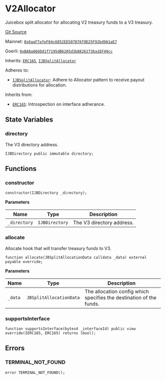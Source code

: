 # V2Allocator

Juicebox split allocator for allocating V2 treasury funds to a V3 treasury.

[Git Source](https://github.com/jbx-protocol/juice-v3-migration/blob/06aea3eaf2c25f0981e3cb1c81b903a806872271/contracts/V2Allocator.sol)

Mainnet: [`0x6aaF7afeF64c6852EE507876f9D25F92bd9A1aE7`](https://etherscan.io/address/0x6aaF7afeF64c6852EE507876f9D25F92bd9A1aE7)

Goerli: [`0xBA8a866Dd1f7195dB6205d3b8826273ba1EF49cc`](https://goerli.etherscan.io/address/0xBA8a866Dd1f7195dB6205d3b8826273ba1EF49cc)

Inherits: [`ERC165`](https://docs.openzeppelin.com/contracts/4.x/api/utils#ERC165), [`IJBSplitAllocator`](/v4/deprecated/v3/api/interfaces/ijbsplitallocator/)


Adheres to:

- [`IJBSplitAllocator`](/v4/deprecated/v3/api/interfaces/ijbsplitallocator/): Adhere to Allocator pattern to receive payout distributions for allocation.

Inherits from:

- [`ERC165`](https://docs.openzeppelin.com/contracts/4.x/api/utils#ERC165): Introspection on interface adherance.

## State Variables

### directory

The V3 directory address.

```solidity
IJBDirectory public immutable directory;
```

## Functions

### constructor

```solidity
constructor(IJBDirectory _directory);
```

**Parameters**

|Name|Type|Description|
|----|----|-----------|
|`_directory`|`IJBDirectory`|The V3 directory address.|

### allocate

Allocate hook that will transfer treasury funds to V3.

```solidity
function allocate(JBSplitAllocationData calldata _data) external payable override;
```

**Parameters**

|Name|Type|Description|
|----|----|-----------|
|`_data`|`JBSplitAllocationData`|The allocation config which specifies the destination of the funds.|

### supportsInterface

```solidity
function supportsInterface(bytes4 _interfaceId) public view override(IERC165, ERC165) returns (bool);
```

## Errors

### TERMINAL_NOT_FOUND

```solidity
error TERMINAL_NOT_FOUND();
```
